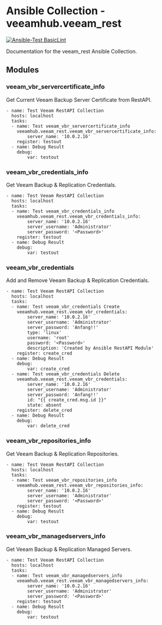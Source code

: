 # Ansible Collection - veeamhub.veeam_rest

<p align="left">
  <a href="https://github.com/vMarkusK/veeam_rest-ansible/actions?query=workflow%3ABasicLint"><img alt="Ansible-Test BasicLint" src="https://github.com/vMarkusK/veeam_rest-ansible/workflows/BasicLint/badge.svg"></a>
</p>


Documentation for the veeam_rest Ansible Collection.

## Modules

### veeam_vbr_servercertificate_info

Get Current Veeam Backup Server Certificate from RestAPI.

```
- name: Test Veeam RestAPI Collection
  hosts: localhost
  tasks:
  - name: Test veeam_vbr_servercertificate_info
    veeamhub.veeam_rest.veeam_vbr_servercertificate_info:
        server_name: '10.0.2.16'
    register: testout
  - name: Debug Result
    debug:
        var: testout
```
### veeam_vbr_credentials_info

Get Veeam Backup & Replication Credentials.

```
- name: Test Veeam RestAPI Collection
  hosts: localhost
  tasks:
  - name: Test veeam_vbr_credentials_info
    veeamhub.veeam_rest.veeam_vbr_credentials_info:
        server_name: '10.0.2.16'
        server_username: 'Administrator'
        server_password: '<Password>'
    register: testout
  - name: Debug Result
    debug:
        var: testout
```

### veeam_vbr_credentials

Add and Remove Veeam Backup & Replication Credentials.

```
- name: Test Veeam RestAPI Collection
  hosts: localhost
  tasks:
  - name: Test veeam_vbr_credentials Create
    veeamhub.veeam_rest.veeam_vbr_credentials:
        server_name: '10.0.2.16'
        server_username: 'Administrator'
        server_password: 'Anfang!!'
        type: 'linux'
        username: 'root'
        password: '<Password>'
        description: 'Created by Ansible RestAPI Module'
    register: create_cred
  - name: Debug Result
    debug:
        var: create_cred
  - name: Test veeam_vbr_credentials Delete
    veeamhub.veeam_rest.veeam_vbr_credentials:
        server_name: '10.0.2.16'
        server_username: 'Administrator'
        server_password: 'Anfang!!'
        id: "{{ create_cred.msg.id }}"
        state: absent
    register: delete_cred
  - name: Debug Result
    debug:
        var: delete_cred
```

### veeam_vbr_repositories_info

Get Veeam Backup & Replication Repositories.

```
- name: Test Veeam RestAPI Collection
  hosts: localhost
  tasks:
  - name: Test veeam_vbr_repositories_info
    veeamhub.veeam_rest.veeam_vbr_repositories_info:
        server_name: '10.0.2.16'
        server_username: 'Administrator'
        server_password: '<Password>'
    register: testout
  - name: Debug Result
    debug:
        var: testout
```

### veeam_vbr_managedservers_info

Get Veeam Backup & Replication Managed Servers.

```
- name: Test Veeam RestAPI Collection
  hosts: localhost
  tasks:
  - name: Test veeam_vbr_managedservers_info
    veeamhub.veeam_rest.veeam_vbr_managedservers_info:
        server_name: '10.0.2.16'
        server_username: 'Administrator'
        server_password: '<Password>'
    register: testout
  - name: Debug Result
    debug:
        var: testout
```